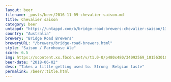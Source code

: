 ```yaml
---
layout: beer
filename: _posts/beer/2016-11-09-chevalier-saison.md
title: Chevalier saison
category: beer
untappd: "https://untappd.com/b/bridge-road-brewers-chevalier-saison/13196"
country: "Australia"
brewery: "Bridge Road Brewers"
breweryURL: "/brewery/bridge-road-brewers.html"
style: "Saison / Farmhouse Ale"
score: 6.5
img: https://scontent.xx.fbcdn.net/v/t1.0-0/p480x480/34092569_10156301077293745_9075028427706204160_n.jpg?_nc_cat=102&_nc_ht=scontent.xx&oh=1bc66138473f5be54d335ef712a213cb&oe=5CD150AB
beer-date: "2018-06-02"
desc: "Takes a little getting used to. Strong  Belgian taste"
permalink: /beer/:title.html
---
```

